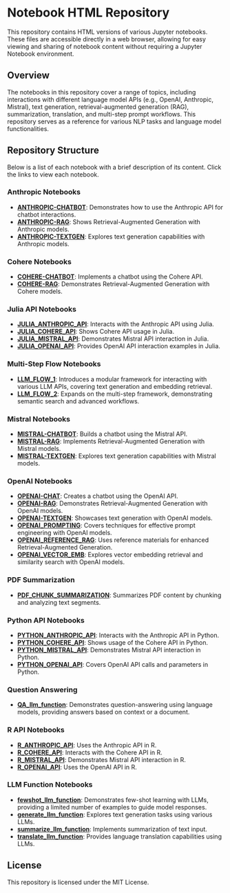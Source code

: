 # Notebook HTML Repository

This repository contains HTML versions of various Jupyter notebooks. These files are accessible directly in a web browser, allowing for easy viewing and sharing of notebook content without requiring a Jupyter Notebook environment.

## Overview

The notebooks in this repository cover a range of topics, including interactions with different language model APIs (e.g., OpenAI, Anthropic, Mistral), text generation, retrieval-augmented generation (RAG), summarization, translation, and multi-step prompt workflows. This repository serves as a reference for various NLP tasks and language model functionalities.

## Repository Structure

Below is a list of each notebook with a brief description of its content. Click the links to view each notebook.

### Anthropic Notebooks
- **[ANTHROPIC-CHATBOT](https://simonpierreboucher.github.io/notebook_html/ANTHROPIC-CHATBOT.html)**: Demonstrates how to use the Anthropic API for chatbot interactions.
- **[ANTHROPIC-RAG](https://simonpierreboucher.github.io/notebook_html/ANTHROPIC-RAG.html)**: Shows Retrieval-Augmented Generation with Anthropic models.
- **[ANTHROPIC-TEXTGEN](https://simonpierreboucher.github.io/notebook_html/ANTHROPIC-TEXTGEN.html)**: Explores text generation capabilities with Anthropic models.

### Cohere Notebooks
- **[COHERE-CHATBOT](https://simonpierreboucher.github.io/notebook_html/COHERE-CHATBOT.html)**: Implements a chatbot using the Cohere API.
- **[COHERE-RAG](https://simonpierreboucher.github.io/notebook_html/COHERE-RAG.html)**: Demonstrates Retrieval-Augmented Generation with Cohere models.

### Julia API Notebooks
- **[JULIA_ANTHROPIC_API](https://simonpierreboucher.github.io/notebook_html/JULIA_ANTHROPIC_API.html)**: Interacts with the Anthropic API using Julia.
- **[JULIA_COHERE_API](https://simonpierreboucher.github.io/notebook_html/JULIA_COHERE_API.html)**: Shows Cohere API usage in Julia.
- **[JULIA_MISTRAL_API](https://simonpierreboucher.github.io/notebook_html/JULIA_MISTRAL_API.html)**: Demonstrates Mistral API interaction in Julia.
- **[JULIA_OPENAI_API](https://simonpierreboucher.github.io/notebook_html/JULIA_OPENAI_API.html)**: Provides OpenAI API interaction examples in Julia.

### Multi-Step Flow Notebooks
- **[LLM_FLOW_1](https://simonpierreboucher.github.io/notebook_html/LLM_FLOW_1.html)**: Introduces a modular framework for interacting with various LLM APIs, covering text generation and embedding retrieval.
- **[LLM_FLOW_2](https://simonpierreboucher.github.io/notebook_html/LLM_FLOW_2.html)**: Expands on the multi-step framework, demonstrating semantic search and advanced workflows.

### Mistral Notebooks
- **[MISTRAL-CHATBOT](https://simonpierreboucher.github.io/notebook_html/MISTRAL-CHATBOT.html)**: Builds a chatbot using the Mistral API.
- **[MISTRAL-RAG](https://simonpierreboucher.github.io/notebook_html/MISTRAL-RAG.html)**: Implements Retrieval-Augmented Generation with Mistral models.
- **[MISTRAL-TEXTGEN](https://simonpierreboucher.github.io/notebook_html/MISTRAL-TEXTGEN.html)**: Explores text generation capabilities with Mistral models.

### OpenAI Notebooks
- **[OPENAI-CHAT](https://simonpierreboucher.github.io/notebook_html/OPENAI-CHAT.html)**: Creates a chatbot using the OpenAI API.
- **[OPENAI-RAG](https://simonpierreboucher.github.io/notebook_html/OPENAI-RAG.html)**: Demonstrates Retrieval-Augmented Generation with OpenAI models.
- **[OPENAI-TEXTGEN](https://simonpierreboucher.github.io/notebook_html/OPENAI-TEXTGEN.html)**: Showcases text generation with OpenAI models.
- **[OPENAI_PROMPTING](https://simonpierreboucher.github.io/notebook_html/OPENAI_PROMPTING.html)**: Covers techniques for effective prompt engineering with OpenAI models.
- **[OPENAI_REFERENCE_RAG](https://simonpierreboucher.github.io/notebook_html/OPENAI_REFERENCE_RAG.html)**: Uses reference materials for enhanced Retrieval-Augmented Generation.
- **[OPENAI_VECTOR_EMB](https://simonpierreboucher.github.io/notebook_html/OPENAI_VECTOR_EMB.html)**: Explores vector embedding retrieval and similarity search with OpenAI models.

### PDF Summarization
- **[PDF_CHUNK_SUMMARIZATION](https://simonpierreboucher.github.io/notebook_html/PDF_CHUNK_SUMMARIZATION.html)**: Summarizes PDF content by chunking and analyzing text segments.

### Python API Notebooks
- **[PYTHON_ANTHROPIC_API](https://simonpierreboucher.github.io/notebook_html/PYTHON_ANTHROPIC_API.html)**: Interacts with the Anthropic API in Python.
- **[PYTHON_COHERE_API](https://simonpierreboucher.github.io/notebook_html/PYTHON_COHERE_API.html)**: Shows usage of the Cohere API in Python.
- **[PYTHON_MISTRAL_API](https://simonpierreboucher.github.io/notebook_html/PYTHON_MISTRAL_API.html)**: Demonstrates Mistral API interaction in Python.
- **[PYTHON_OPENAI_API](https://simonpierreboucher.github.io/notebook_html/PYTHON_OPENAI_API.html)**: Covers OpenAI API calls and parameters in Python.

### Question Answering
- **[QA_llm_function](https://simonpierreboucher.github.io/notebook_html/QA_llm_function.html)**: Demonstrates question-answering using language models, providing answers based on context or a document.

### R API Notebooks
- **[R_ANTHROPIC_API](https://simonpierreboucher.github.io/notebook_html/R_ANTHROPIC_API.html)**: Uses the Anthropic API in R.
- **[R_COHERE_API](https://simonpierreboucher.github.io/notebook_html/R_COHERE_API.html)**: Interacts with the Cohere API in R.
- **[R_MISTRAL_API](https://simonpierreboucher.github.io/notebook_html/R_MISTRAL_API.html)**: Demonstrates Mistral API interaction in R.
- **[R_OPENAI_API](https://simonpierreboucher.github.io/notebook_html/R_OPENAI_API.html)**: Uses the OpenAI API in R.

### LLM Function Notebooks
- **[fewshot_llm_function](https://simonpierreboucher.github.io/notebook_html/fewshot_llm_function.html)**: Demonstrates few-shot learning with LLMs, providing a limited number of examples to guide model responses.
- **[generate_llm_function](https://simonpierreboucher.github.io/notebook_html/generate_llm_function.html)**: Explores text generation tasks using various LLMs.
- **[summarize_llm_function](https://simonpierreboucher.github.io/notebook_html/summarize_llm_function.html)**: Implements summarization of text input.
- **[translate_llm_function](https://simonpierreboucher.github.io/notebook_html/translate_llm_function.html)**: Provides language translation capabilities using LLMs.

## License

This repository is licensed under the MIT License.

